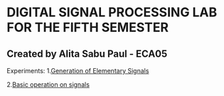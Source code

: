  # DIGITAL SIGNAL PROCESSING LAB FOR THE FIFTH SEMESTER
## Created by Alita Sabu Paul - ECA05

 Experiments:
 1.[Generation of Elementary Signals](https://github.com/alitaspaul/DSP-LAB/blob/master/Experiment1_DSP.ipynb)
 
 2.[Basic operation on signals](https://github.com/alitaspaul/DSP-LAB/blob/master/Experiment2_DSP.ipynb)
